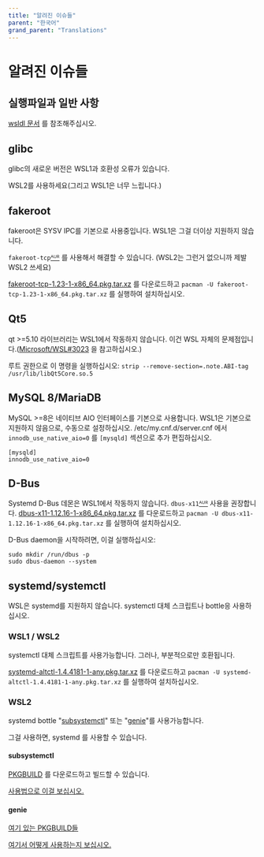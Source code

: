 ```yaml
---
title: "알려진 이슈들"
parent: "한국어"
grand_parent: "Translations"
---
```

# 알려진 이슈들

## 실행파일과 일반 사항
[wsldl 문서](https://git.io/wsldl-doc) 를 참조해주십시오.

## glibc
glibc의 새로운 버전은 WSL1과 호환성 오류가 있습니다.

WSL2를 사용하세요(그리고 WSL1은 너무 느립니다.)

## fakeroot
fakeroot은 SYSV IPC를 기본으로 사용중입니다.
WSL1은 그걸 더이상 지원하지 않습니다.

`fakeroot-tcp`[ᴬᵁᴿ](https://aur.archlinux.org/packages/fakeroot-tcp/) 를 사용해서 해결할 수 있습니다. (WSL2는 그런거 없으니까 제발 WSL2 쓰세요)

[fakeroot-tcp-1.23-1-x86_64.pkg.tar.xz](https://github.com/yuk7/arch-prebuilt/releases/download/18082100/fakeroot-tcp-1.23-1-x86_64.pkg.tar.xz) 를 다운로드하고 ```pacman -U fakeroot-tcp-1.23-1-x86_64.pkg.tar.xz``` 를 실행하여 설치하십시오.

## Qt5
qt >=5.10 라이브러리는 WSL1에서 작동하지 않습니다. 이건 WSL 자체의 문제점입니다.([Microsoft/WSL#3023](https://github.com/Microsoft/WSL/issues/3023) 을 참고하십시오.)

루트 권한으로 이 명령을 실행하십시오:
```strip --remove-section=.note.ABI-tag /usr/lib/libQt5Core.so.5```

## MySQL 8/MariaDB
MySQL >=8은 네이티브 AIO 인터페이스를 기본으로 사용합니다. WSL1은 기본으로 지원하지 않음으로, 수동으로 설정하십시오.
/etc/my.cnf.d/server.cnf 에서 `innodb_use_native_aio=0` 를 `[mysqld]` 섹션으로 추가 편집하십시오.
```
[mysqld]
innodb_use_native_aio=0
```

## D-Bus
Systemd D-Bus 데몬은 WSL1에서 작동하지 않습니다.
`dbus-x11`[ᴬᵁᴿ](https://aur.archlinux.org/packages/dbus-x11/) 사용을 권장합니다.
[dbus-x11-1.12.16-1-x86_64.pkg.tar.xz](https://github.com/yuk7/arch-prebuilt/releases/download/20051200/dbus-x11-1.12.16-1-x86_64.pkg.tar.xz) 를 다운로드하고 ```pacman -U dbus-x11-1.12.16-1-x86_64.pkg.tar.xz``` 를 실행하여 설치하십시오.

D-Bus daemon을 시작하려면, 이걸 실행하십시오:
```
sudo mkdir /run/dbus -p
sudo dbus-daemon --system
```

## systemd/systemctl
WSL은 systemd를 지원하지 않습니다.
systemctl 대체 스크립트나 bottle응 사용하십시오.

### WSL1 / WSL2
systemctl 대체 스크립트를 사용가능합니다.
그러나, 부분적으로만 호환됩니다.

[systemd-altctl-1.4.4181-1-any.pkg.tar.xz](https://github.com/yuk7/arch-systemctl-alt/releases/download/1.4.4181-1/systemd-altctl-1.4.4181-1-any.pkg.tar.xz) 를 다운로드하고 ```pacman -U systemd-altctl-1.4.4181-1-any.pkg.tar.xz``` 를 실행하여 설치하십시오.

### WSL2
systemd bottle "[subsystemctl](https://github.com/sorah/subsystemctl)" 또는 "[genie](https://github.com/arkane-systems/genie)"를 사용가능합니다.

그걸 사용하면, systemd 를 사용할 수 있습니다.

#### subsystemctl
[PKGBUILD](https://raw.githubusercontent.com/sorah/arch.sorah.jp/master/aur-sorah/PKGBUILDs/subsystemctl/PKGBUILD) 를 다운로드하고 빌드할 수 있습니다.

[사용법으로 이걸 보십시오.](https://github.com/sorah/subsystemctl#usage)

#### genie
[여기 있는 PKGBUILD들](https://gist.github.com/arlllk/7001c521de601f01735af5ca440f03ae)

[여기서 어떻게 사용하는지 보십시오.](https://github.com/arkane-systems/genie#usage)
